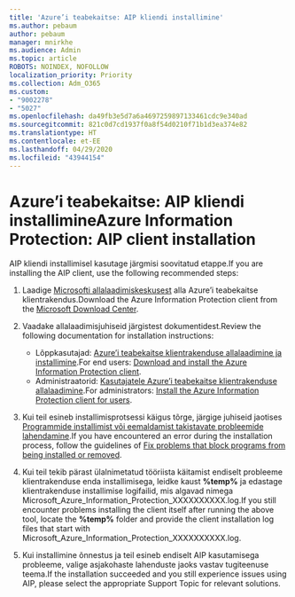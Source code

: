 ```yaml
---
title: 'Azure’i teabekaitse: AIP kliendi installimine'
ms.author: pebaum
author: pebaum
manager: mnirkhe
ms.audience: Admin
ms.topic: article
ROBOTS: NOINDEX, NOFOLLOW
localization_priority: Priority
ms.collection: Adm_O365
ms.custom:
- "9002278"
- "5027"
ms.openlocfilehash: da49fb3e5d7a6a4697259897133461cdc9e340ad
ms.sourcegitcommit: 821c0d7cd1937f0a8f54d0210f71b1d3ea374e82
ms.translationtype: HT
ms.contentlocale: et-EE
ms.lasthandoff: 04/29/2020
ms.locfileid: "43944154"
---
```

# <a name="azure-information-protection-aip-client-installation"></a><span data-ttu-id="2769f-102">Azure’i teabekaitse: AIP kliendi installimine</span><span class="sxs-lookup"><span data-stu-id="2769f-102">Azure Information Protection: AIP client installation</span></span>

<span data-ttu-id="2769f-103">AIP kliendi installimisel kasutage järgmisi soovitatud etappe.</span><span class="sxs-lookup"><span data-stu-id="2769f-103">If you are installing the AIP client, use the following recommended steps:</span></span>

1. <span data-ttu-id="2769f-104">Laadige [Microsofti allalaadimiskeskusest](https://www.microsoft.com/download/details.aspx?id=53018) alla Azure’i teabekaitse klientrakendus.</span><span class="sxs-lookup"><span data-stu-id="2769f-104">Download the Azure Information Protection client from the [Microsoft Download Center](https://www.microsoft.com/download/details.aspx?id=53018).</span></span>

2. <span data-ttu-id="2769f-105">Vaadake allalaadimisjuhiseid järgistest dokumentidest.</span><span class="sxs-lookup"><span data-stu-id="2769f-105">Review the following documentation for installation instructions:</span></span>

    - <span data-ttu-id="2769f-106">Lõppkasutajad: [Azure’i teabekaitse klientrakenduse allalaadimine ja installimine](https://docs.microsoft.com/azure/information-protection/rms-client/install-client-app).</span><span class="sxs-lookup"><span data-stu-id="2769f-106">For end users: [Download and install the Azure Information Protection client](https://docs.microsoft.com/azure/information-protection/rms-client/install-client-app).</span></span>
    - <span data-ttu-id="2769f-107">Administraatorid: [Kasutajatele Azure’i teabekaitse klientrakenduse allalaadimine](https://docs.microsoft.com/azure/information-protection/rms-client/client-admin-guide-install).</span><span class="sxs-lookup"><span data-stu-id="2769f-107">For administrators: [Install the Azure Information Protection client for users](https://docs.microsoft.com/azure/information-protection/rms-client/client-admin-guide-install).</span></span>

3. <span data-ttu-id="2769f-108">Kui teil esineb installimisprotsessi käigus tõrge, järgige juhiseid jaotises [Programmide installimist või eemaldamist takistavate probleemide lahendamine](https://support.microsoft.com/help/17588/windows-fix-problems-that-block-programs-being-installed-or-removed).</span><span class="sxs-lookup"><span data-stu-id="2769f-108">If you have encountered an error during the installation process, follow the guidelines of [Fix problems that block programs from being installed or removed](https://support.microsoft.com/help/17588/windows-fix-problems-that-block-programs-being-installed-or-removed).</span></span>

4. <span data-ttu-id="2769f-109">Kui teil tekib pärast ülalnimetatud tööriista käitamist endiselt probleeme klientrakenduse enda installimisega, leidke kaust **%temp%** ja edastage klientrakenduse installimise logifailid, mis algavad nimega Microsoft_Azure_Information_Protection_XXXXXXXXXX.log.</span><span class="sxs-lookup"><span data-stu-id="2769f-109">If you still encounter problems installing the client itself after running the above tool, locate the **%temp%** folder and provide the client installation log files that start with Microsoft_Azure_Information_Protection_XXXXXXXXXX.log.</span></span>

5. <span data-ttu-id="2769f-110">Kui installimine õnnestus ja teil esineb endiselt AIP kasutamisega probleeme, valige asjakohaste lahenduste jaoks vastav tugiteenuse teema.</span><span class="sxs-lookup"><span data-stu-id="2769f-110">If the installation succeeded and you still experience issues using AIP, please select the appropriate Support Topic for relevant solutions.</span></span>
